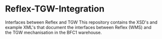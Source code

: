 # Reflex-TGW-Integration
Interfaces between Reflex and TGW
This repository contains the XSD's and example XML's that document the interfaces between Reflex (WMS) and the TGW mechanisation in the BFC1 warehouse.
